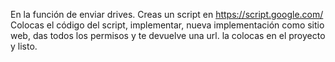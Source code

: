 En la función de enviar drives.
Creas un script en https://script.google.com/
Colocas el código del script, implementar, nueva implementación como sitio web, das todos los permisos y te devuelve una url. la colocas en el proyecto y listo.
